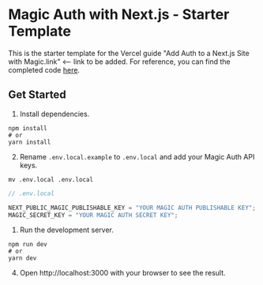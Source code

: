 # Magic Auth with Next.js - Starter Template

This is the starter template for the Vercel guide "Add Auth to a Next.js Site with Magic.link" <-- link to be added. For reference, you can find the completed code [here](https://github.com/magiclabs/vercel-magic-guide).

## Get Started

1. Install dependencies.

```shell
npm install
# or
yarn install
```

2. Rename `.env.local.example` to `.env.local` and add your Magic Auth API keys.

```shell
mv .env.local .env.local
```

```javascript
// .env.local

NEXT_PUBLIC_MAGIC_PUBLISHABLE_KEY = "YOUR MAGIC AUTH PUBLISHABLE KEY";
MAGIC_SECRET_KEY = "YOUR MAGIC AUTH SECRET KEY";
```

1. Run the development server.

```shell
npm run dev
# or
yarn dev
```

4. Open http://localhost:3000 with your browser to see the result.

